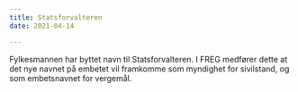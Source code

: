```yaml
---
title: Statsforvalteren
date: 2021-04-14

---
```


Fylkesmannen har byttet navn til Statsforvalteren. I FREG medfører dette at det nye navnet på embetet vil framkomme som myndighet for sivilstand, og som embetsnavnet for vergemål. 
